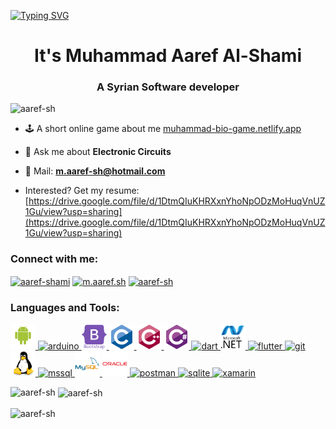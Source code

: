 [![Typing SVG](https://readme-typing-svg.herokuapp.com?size=43&vCenter=true&width=700&lines=Problem+Solver;Software+Engineer;Competitive+Programmer;Backend+Developer;.NET%F0%9F%92%99)](https://git.io/typing-svg)

<h1 align="center">It's Muhammad Aaref Al-Shami</h1>
<h3 align="center">A Syrian Software developer</h3>

<p align="left"> <img src="https://komarev.com/ghpvc/?username=aaref-sh&label=Profile%20views&color=0e75b6&style=flat" alt="aaref-sh" /> </p>

- 🕹️ A short online game about me [muhammad-bio-game.netlify.app](muhammad-bio-game.netlify.app)

- 💬 Ask me about **Electronic Circuits**

- 📧 Mail: **m.aaref-sh@hotmail.com**

- Interested? Get my resume: [https://drive.google.com/file/d/1DtmQIuKHRXxnYhoNpODzMoHuqVnUZ1Gu/view?usp=sharing](https://drive.google.com/file/d/1DtmQIuKHRXxnYhoNpODzMoHuqVnUZ1Gu/view?usp=sharing)

<h3 align="left">Connect with me:</h3>
<p align="left">
<a href="https://linkedin.com/in/aaref-shami" target="blank"><img align="center" src="https://raw.githubusercontent.com/rahuldkjain/github-profile-readme-generator/master/src/images/icons/Social/linked-in-alt.svg" alt="aaref-shami" height="30" width="40" /></a>
<a href="https://fb.com/m.aaref.sh"           target="blank"><img align="center" src="https://raw.githubusercontent.com/rahuldkjain/github-profile-readme-generator/master/src/images/icons/Social/facebook.svg"      alt="m.aaref.sh"  height="30" width="40" /></a>
<a href="https://github.com/aaref-sh" target="blank"><img align="center" src="https://raw.githubusercontent.com/rahuldkjain/github-profile-readme-generator/master/src/images/icons/Social/github.svg" alt="aaref-sh" height="30" width="40" /></a>
</p>

<h3 align="left">Languages and Tools:</h3>
<p align="left"> <a href="https://developer.android.com" target="_blank" rel="noreferrer"> <img src="https://raw.githubusercontent.com/devicons/devicon/master/icons/android/android-original-wordmark.svg" alt="android" width="40" height="40"/> </a> <a href="https://www.arduino.cc/" target="_blank" rel="noreferrer"> <img src="https://cdn.worldvectorlogo.com/logos/arduino-1.svg" alt="arduino" width="40" height="40"/> </a> <a href="https://getbootstrap.com" target="_blank" rel="noreferrer"> <img src="https://raw.githubusercontent.com/devicons/devicon/master/icons/bootstrap/bootstrap-plain-wordmark.svg" alt="bootstrap" width="40" height="40"/> </a> <a href="https://www.cprogramming.com/" target="_blank" rel="noreferrer"> <img src="https://raw.githubusercontent.com/devicons/devicon/master/icons/c/c-original.svg" alt="c" width="40" height="40"/> </a> <a href="https://www.w3schools.com/cpp/" target="_blank" rel="noreferrer"> <img src="https://raw.githubusercontent.com/devicons/devicon/master/icons/cplusplus/cplusplus-original.svg" alt="cplusplus" width="40" height="40"/> </a> <a href="https://www.w3schools.com/cs/" target="_blank" rel="noreferrer"> <img src="https://raw.githubusercontent.com/devicons/devicon/master/icons/csharp/csharp-original.svg" alt="csharp" width="40" height="40"/> </a> <a href="https://dart.dev" target="_blank" rel="noreferrer"> <img src="https://www.vectorlogo.zone/logos/dartlang/dartlang-icon.svg" alt="dart" width="40" height="40"/> </a> <a href="https://dotnet.microsoft.com/" target="_blank" rel="noreferrer"> <img src="https://raw.githubusercontent.com/devicons/devicon/master/icons/dot-net/dot-net-original-wordmark.svg" alt="dotnet" width="40" height="40"/> </a> <a href="https://flutter.dev" target="_blank" rel="noreferrer"> <img src="https://www.vectorlogo.zone/logos/flutterio/flutterio-icon.svg" alt="flutter" width="40" height="40"/> </a> <a href="https://git-scm.com/" target="_blank" rel="noreferrer"> <img src="https://www.vectorlogo.zone/logos/git-scm/git-scm-icon.svg" alt="git" width="40" height="40"/> </a> <a href="https://www.linux.org/" target="_blank" rel="noreferrer"> <img src="https://raw.githubusercontent.com/devicons/devicon/master/icons/linux/linux-original.svg" alt="linux" width="40" height="40"/> </a> <a href="https://www.microsoft.com/en-us/sql-server" target="_blank" rel="noreferrer"> <img src="https://www.svgrepo.com/show/303229/microsoft-sql-server-logo.svg" alt="mssql" width="40" height="40"/> </a> <a href="https://www.mysql.com/" target="_blank" rel="noreferrer"> <img src="https://raw.githubusercontent.com/devicons/devicon/master/icons/mysql/mysql-original-wordmark.svg" alt="mysql" width="40" height="40"/> </a> <a href="https://www.oracle.com/" target="_blank" rel="noreferrer"> <img src="https://raw.githubusercontent.com/devicons/devicon/master/icons/oracle/oracle-original.svg" alt="oracle" width="40" height="40"/> </a> <a href="https://postman.com" target="_blank" rel="noreferrer"> <img src="https://www.vectorlogo.zone/logos/getpostman/getpostman-icon.svg" alt="postman" width="40" height="40"/> </a> <a href="https://www.sqlite.org/" target="_blank" rel="noreferrer"> <img src="https://www.vectorlogo.zone/logos/sqlite/sqlite-icon.svg" alt="sqlite" width="40" height="40"/> </a> <a href="https://dotnet.microsoft.com/apps/xamarin" target="_blank" rel="noreferrer"> <img src="https://raw.githubusercontent.com/detain/svg-logos/780f25886640cef088af994181646db2f6b1a3f8/svg/xamarin.svg" alt="xamarin" width="40" height="40"/> </a> </p>

<p><img align="left" src="https://github-readme-stats.vercel.app/api/top-langs?username=aaref-sh&show_icons=true&locale=en&layout=compact" alt="aaref-sh" /></p>

<p>&nbsp;<img align="center" src="https://github-readme-stats.vercel.app/api?username=aaref-sh&show_icons=true&locale=en" alt="aaref-sh" /></p>

<p><img align="center" src="https://github-readme-streak-stats.herokuapp.com/?user=aaref-sh&" alt="aaref-sh" /></p>


<!--
**aaref-sh/aaref-sh** is a ✨ _special_ ✨ repository because its `README.md` (this file) appears on your GitHub profile.

Here are some ideas to get you started:

- 🔭 I’m currently working on ...
- 🌱 I’m currently learning ...
- 👯 I’m looking to collaborate on ...
- 🤔 I’m looking for help with ...
- 💬 Ask me about ...
- 📫 How to reach me: ...
- 😄 Pronouns: ...
- ⚡ Fun fact: ...
-->
